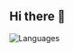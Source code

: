 ## Hi there 👋
![Languages](https://github-readme-stats.vercel.app/api/top-langs/?username=moisesmmele&layout=compact&hide_border=true&theme=dark)



<!--
**moisesmmele/moisesmmele** is a ✨ _special_ ✨ repository because its `README.md` (this file) appears on your GitHub profile.

Here are some ideas to get you started:

- 🔭 I’m currently working on ...
- 🌱 I’m currently learning ...
- 👯 I’m looking to collaborate on ...
- 🤔 I’m looking for help with ...
- 💬 Ask me about ...
- 📫 How to reach me: ...
- 😄 Pronouns: ...
- ⚡ Fun fact: ...
-->

